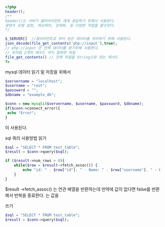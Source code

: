 ```php
<?php
header();
/**
header()는 서버가 클리아이언트 에게 응답하기 위해서 사용된다.
콩텐츠 유형 설정, 캐싱제어, 강제화. 등 다양한 작업을 할수잇다.
*/

$_SERVER[]  //클리아언트로 부터 받은 데이터를 처리하기 위해 사용된다.
json_decode(file_get_contents('php://input'),true);
// php://input 은 전체 데이터를 받기위해 사용한다.
// 위처럼 2개의 메서드 까지 합하면 파일
file_get_contents() // 전체 파일을 String으로 읽는 메서드
?>
```



mysql 데이터 읽기 밑 저장을 위해서
```PHP
$servername = "localhost";
$username = "root";
$password = "";
$dbname = "example_db";

$conn = new mysqli($servername, $username, $password, $dbname);
if($conn->connect_error){
 echo "Error";
}
```
이 사용된다.

sql  쿼리 사용방법
읽기
```PHP
$sql = "SELECT * FROM test_table";
$result = $conn->query($sql);

if ($result->num_rows > 0){
	while($row = $result->fetch_assoc()) {
		echo "id: " . $row["id"]. " - Name: " . $row["username"]. " - Email: " . $row["email"]. "<br>"; 
	}
}
```
$result ->fetch_assoc()
는 연관 배열을 반환하는데 만약에 값이 없다면 false를 반환해서 반복을 종료한다.
는 값을


쓰기
```PHP
$sql = "SELECT * FROM test_table";
$result = $conn->query($sql);
```